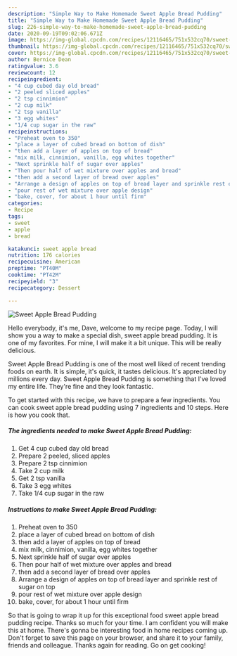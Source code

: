 ```yaml
---
description: "Simple Way to Make Homemade Sweet Apple Bread Pudding"
title: "Simple Way to Make Homemade Sweet Apple Bread Pudding"
slug: 226-simple-way-to-make-homemade-sweet-apple-bread-pudding
date: 2020-09-19T09:02:06.671Z
image: https://img-global.cpcdn.com/recipes/12116465/751x532cq70/sweet-apple-bread-pudding-recipe-main-photo.jpg
thumbnail: https://img-global.cpcdn.com/recipes/12116465/751x532cq70/sweet-apple-bread-pudding-recipe-main-photo.jpg
cover: https://img-global.cpcdn.com/recipes/12116465/751x532cq70/sweet-apple-bread-pudding-recipe-main-photo.jpg
author: Bernice Dean
ratingvalue: 3.6
reviewcount: 12
recipeingredient:
- "4 cup cubed day old bread"
- "2 peeled sliced apples"
- "2 tsp cinnimion"
- "2 cup milk"
- "2 tsp vanilla"
- "3 egg whites"
- "1/4 cup sugar in the raw"
recipeinstructions:
- "Preheat oven to 350"
- "place a layer of cubed bread on bottom of dish"
- "then add a layer of apples on top of bread"
- "mix milk, cinnimion, vanilla, egg whites together"
- "Next sprinkle half of sugar over apples"
- "Then pour half of wet mixture over apples and bread"
- "then add a second layer of bread over apples"
- "Arrange a design of apples on top of bread layer and sprinkle rest of sugar on top"
- "pour rest of wet mixture over apple design"
- "bake, cover, for about 1 hour until firm"
categories:
- Recipe
tags:
- sweet
- apple
- bread

katakunci: sweet apple bread 
nutrition: 176 calories
recipecuisine: American
preptime: "PT40M"
cooktime: "PT42M"
recipeyield: "3"
recipecategory: Dessert

---
```



![Sweet Apple Bread Pudding](https://img-global.cpcdn.com/recipes/12116465/751x532cq70/sweet-apple-bread-pudding-recipe-main-photo.jpg)

Hello everybody, it's me, Dave, welcome to my recipe page. Today, I will show you a way to make a special dish, sweet apple bread pudding. It is one of my favorites. For mine, I will make it a bit unique. This will be really delicious.



Sweet Apple Bread Pudding is one of the most well liked of recent trending foods on earth. It is simple, it's quick, it tastes delicious. It's appreciated by millions every day. Sweet Apple Bread Pudding is something that I've loved my entire life. They're fine and they look fantastic.


To get started with this recipe, we have to prepare a few ingredients. You can cook sweet apple bread pudding using 7 ingredients and 10 steps. Here is how you cook that.

##### The ingredients needed to make Sweet Apple Bread Pudding:

1. Get 4 cup cubed day old bread
1. Prepare 2 peeled, sliced apples
1. Prepare 2 tsp cinnimion
1. Take 2 cup milk
1. Get 2 tsp vanilla
1. Take 3 egg whites
1. Take 1/4 cup sugar in the raw




##### Instructions to make Sweet Apple Bread Pudding:

1. Preheat oven to 350
1. place a layer of cubed bread on bottom of dish
1. then add a layer of apples on top of bread
1. mix milk, cinnimion, vanilla, egg whites together
1. Next sprinkle half of sugar over apples
1. Then pour half of wet mixture over apples and bread
1. then add a second layer of bread over apples
1. Arrange a design of apples on top of bread layer and sprinkle rest of sugar on top
1. pour rest of wet mixture over apple design
1. bake, cover, for about 1 hour until firm




So that is going to wrap it up for this exceptional food sweet apple bread pudding recipe. Thanks so much for your time. I am confident you will make this at home. There's gonna be interesting food in home recipes coming up. Don't forget to save this page on your browser, and share it to your family, friends and colleague. Thanks again for reading. Go on get cooking!
